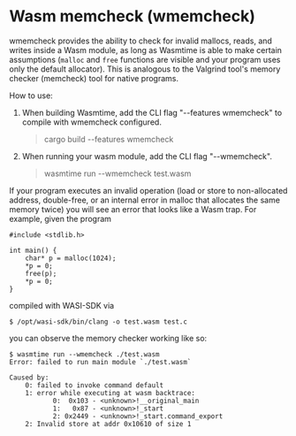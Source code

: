 # Wasm memcheck (wmemcheck)

wmemcheck provides the ability to check for invalid mallocs, reads, and writes
inside a Wasm module, as long as Wasmtime is able to make certain assumptions
(`malloc` and `free` functions are visible and your program uses only the
default allocator). This is analogous to the Valgrind tool's memory checker
(memcheck) tool for native programs.

How to use:

1. When building Wasmtime, add the CLI flag "--features wmemcheck" to compile with wmemcheck configured.
    > cargo build --features wmemcheck
2. When running your wasm module, add the CLI flag "--wmemcheck".
    > wasmtime run --wmemcheck test.wasm

If your program executes an invalid operation (load or store to non-allocated
address, double-free, or an internal error in malloc that allocates the same
memory twice) you will see an error that looks like a Wasm trap. For example, given the program

```
#include <stdlib.h>

int main() {
    char* p = malloc(1024);
    *p = 0;
    free(p);
    *p = 0;
}
```

compiled with WASI-SDK via

```
$ /opt/wasi-sdk/bin/clang -o test.wasm test.c
```

you can observe the memory checker working like so:

```
$ wasmtime run --wmemcheck ./test.wasm
Error: failed to run main module `./test.wasm`

Caused by:
    0: failed to invoke command default
    1: error while executing at wasm backtrace:
           0:  0x103 - <unknown>!__original_main
           1:   0x87 - <unknown>!_start
           2: 0x2449 - <unknown>!_start.command_export
    2: Invalid store at addr 0x10610 of size 1
```

